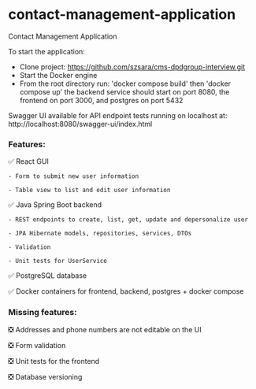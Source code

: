 # contact-management-application
Contact Management Application

To start the application:
- Clone project: https://github.com/szsara/cms-dpdgroup-interview.git
- Start the Docker engine
- From the root directory run: 'docker compose build' then 'docker compose up'
  the backend service should start on port 8080, the frontend on port 3000, and postgres on port 5432



Swagger UI available for API endpoint tests running on localhost at: http://localhost:8080/swagger-ui/index.html

<h3>Features:</h3>

:white_check_mark: React GUI

    - Form to submit new user information
    
    - Table view to list and edit user information 

:white_check_mark: Java Spring Boot backend

    - REST endpoints to create, list, get, update and depersonalize user
    
    - JPA Hibernate models, repositories, services, DTOs
    
    - Validation
    
    - Unit tests for UserService
    
 :white_check_mark: PostgreSQL database
 
 :white_check_mark: Docker containers for frontend, backend, postgres + docker compose
 
 
 
 <h3>Missing features:</h3>
 
 :negative_squared_cross_mark:	Addresses and phone numbers are not editable on the UI
 
 :negative_squared_cross_mark:	Form validation
 
 :negative_squared_cross_mark:	Unit tests for the frontend

 :negative_squared_cross_mark:	Database versioning

    
